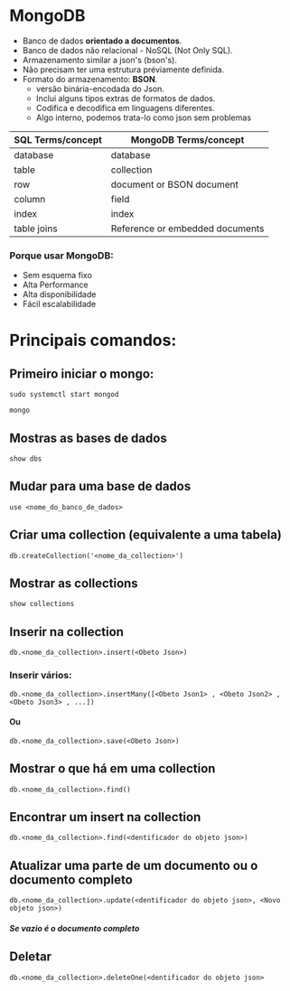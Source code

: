 # MongoDB
- Banco de dados **orientado a documentos**.
- Banco de dados não relacional - NoSQL (Not Only SQL).
- Armazenamento similar a json's (bson's).
- Não precisam ter uma estrutura préviamente definida.
- Formato do armazenamento: **BSON**.
    - versão binária-encodada do Json.
    - Inclui alguns tipos extras de formatos de dados.
    - Codifica e decodifica em linguagens diferentes.
    - Algo interno, podemos trata-lo como json sem problemas  

| SQL Terms/concept     | MongoDB Terms/concept         |
| --------------------  | ----------------------------- |
|   database            |       database                |
|   table               |       collection              |
|   row                 | document or BSON document     |
|   column              |       field                   |
|   index               |       index                   |
|   table joins         |Reference or embedded documents|

### Porque usar MongoDB:
- Sem esquema fixo
- Alta Performance
- Alta disponibilidade
- Fácil escalabilidade

# Principais comandos:
## Primeiro iniciar o mongo:
```
sudo systemctl start mongod
```
```
mongo
```
## Mostras as bases de dados
```
show dbs
```
## Mudar para uma base de dados
```
use <nome_do_banco_de_dados>
```
## Criar uma collection (equivalente a uma tabela)
```
db.createCollection('<nome_da_collection>')
```
## Mostrar as collections
```
show collections
```

## Inserir na collection
```
db.<nome_da_collection>.insert(<Obeto Json>)
```
### Inserir vários: 
```
db.<nome_da_collection>.insertMany([<Obeto Json1> , <Obeto Json2> , <Obeto Json3> , ...])
``` 
#### Ou
```
db.<nome_da_collection>.save(<Obeto Json>)
```
## Mostrar o que há em uma collection
```
db.<nome_da_collection>.find()
```
## Encontrar um insert na collection
```
db.<nome_da_collection>.find(<dentificador do objeto json>)
```
## Atualizar uma parte de um documento ou o documento completo
```
db.<nome_da_collection>.update(<dentificador do objeto json>, <Novo objeto json>)
```
##### Se vazio é o documento completo 
## Deletar
```
db.<nome_da_collection>.deleteOne(<dentificador do objeto json>
```